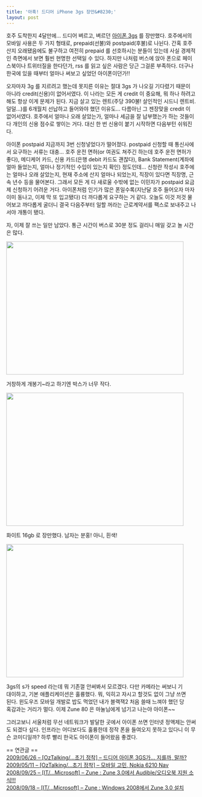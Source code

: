 ```yaml
---
title: '아흑! 드디어 iPhone 3gs 장만&#8230;'
layout: post
---
```

호주 도착한지 4달만에&#8230; 드디어 벼르고, 벼르던 <a title="[https://www.virginmobile.com.au/en_au/VirginMobile/Rates/Post-Paid/Your%2BiPhone%2BCaps/]로 이동합니다." target="_blank" href="https://www.virginmobile.com.au/en_au/VirginMobile/Rates/Post-Paid/Your%2BiPhone%2BCaps/">아이폰 3gs</a> 를 장만했다. 호주에서의 모바일 사용은 두 가지 형태로, prepaid(선불)와 postpaid(후불)로 나뉜다. 간혹 호주 산지 오래됐음에도 불구하고 여전히 prepaid 를 선호하시는 분들이 있는데 사실 경제적인 측면에서 보면 훨씬 현명한 선택일 수 있다. 하지만 나처럼 버스에 앉아 폰으로 페이스북이나 트위터질을 한다던가, rss 를 읽고 싶은 사람은 당근 그걸론 부족하다. 더구나 한국에 있을 때부터 얼마나 써보고 싶었던 아이폰이던가!! 

오자마자 3g 를 지르려고 했는데 못지른 이유는 절대 3gs 가 나오길 기다렸기 때문이 아니라 credit(신용)이 없어서였다. 이 나라는 모든 게 credit 이 중요해, 뭐 하나 하려고 해도 항상 이게 문제가 된다. 지금 살고 있는 렌트(주당 390불! 살인적인 시드니 렌트비. 덜덜&#8230;)를 6개월치 선납하고 들어와야 했던 이유도&#8230; 다름아닌 그 젠장맞을 credit 이 없어서였다. 호주에서 얼마나 오래 살았는가, 얼마나 세금을 잘 납부했는가 하는 것들이 다 개인의 신용 점수로 쌓이는 거다. 대신 한 번 신용이 붙기 시작하면 다음부턴 쉬워진다.

아이폰 postpaid 지금까지 3번 신청넣었다가 떨어졌다. postpaid 신청할 때 통신사에서 요구하는 서류는 대충&#8230; 호주 운전 면허(or 여권도 쳐주긴 하는데 호주 운전 면허가 좋다), 메디케어 카드, 신용 카드(은행 debit 카드도 괜찮다), Bank Statement(계좌에 얼마 들었는지, 얼마나 정기적인 수입이 있는지 확인) 정도인데&#8230; 신청란 작성시 호주에는 얼마나 오래 살았는지, 현재 주소에 산지 얼마나 되었는지, 직장이 있다면 직장명, 근속 년수 등을 물어본다. 그래서 모든 게 다 새로울 수밖에 없는 이민자가 postpaid 요금제 신청하기 어려운 거다. 아이폰처럼 인기가 많은 폰일수록(지난달 호주 들어오자 마자 이미 동나고, 이제 막 또 입고됐다) 더 까다롭게 요구하는 거 같다. 오늘도 이것 저것 물어보고 까다롭게 굴더니 결국 다음주부터 일할 꺼라는 근로계약서를 팩스로 보내주고 나서야 개통이 됐다. 

자, 이제 잘 쓰는 일만 남았다. 통근 시간이 버스로 30분 정도 걸리니 매일 갖고 놀 시간은 많다. 

<div style="width: 480px" class="wp-caption aligncenter">
  <img src="http://w12ard.github.io/wp-content/uploads/1/cfile4.uf.16158F274A86B8EBA5CC5F.jpg" width="470" height="353" alt="" filename="cfile4.uf.16158F274A86B8EBA5CC5F.jpg" filemime="" />
  
  <p class="wp-caption-text">
    거창하게 개봉기~라고 하기엔 박스가 너무 작다.
  </p>
</div>

<div style="width: 480px" class="wp-caption aligncenter">
  <img src="http://w12ard.github.io/wp-content/uploads/1/cfile4.uf.19158F274A86B8EDA6C5E0.jpg" width="470" height="353" alt="" filename="cfile4.uf.19158F274A86B8EDA6C5E0.jpg" filemime="" />
  
  <p class="wp-caption-text">
    화이트 16gb 로 장만했다. 남자는 분홍! 아니, 흰색!
  </p>
</div>

<div style="width: 480px" class="wp-caption aligncenter">
  <img src="http://w12ard.github.io/wp-content/uploads/1/cfile23.uf.11158F274A86B8F0A7BBD2.jpg" width="470" height="353" alt="" filename="cfile23.uf.11158F274A86B8F0A7BBD2.jpg" filemime="" />
  
  <p class="wp-caption-text">
    3gs의 s가 speed 라는데 뭐 기존껄 안써봐서 모르겠다. 다만 카메라는 써보니 기대이하고, 기본 애플리케이션은 훌륭했다. 뭐, 익히고 자시고 할것도 없이 그냥 쓰면 된다. 윈도우즈 모바일 개발로 밥도 먹었던 내가 블랙잭2 처음 쓸때 느껴야 했던 당혹감과는 거리가 멀다. 이제 Zune 80 은 마눌님에게 넘기고 나는야 아이폰~~
  </p>
</div>

  
그러고보니 서울처럼 무선 네트워크가 발달한 곳에서 아이폰 쓰면 인터넷 정액제는 안써도 되겠다 싶다. 인프라는 어디보다도 훌륭한데 정작 폰을 들여오지 못하고 있다니 이 무슨 코미디일까? 하루 빨리 한국도 아이폰이 들어왔음 좋겠다. 

== 연관글 ==  
<a href="http://www.ahkim.com/entry/%EB%93%9C%EB%94%94%EC%96%B4-%EC%95%84%EC%9D%B4%ED%8F%B0-3GS%EA%B0%80-%EC%A7%80%EB%A5%BC%EA%B9%8C-%EB%A7%90%EA%B9%8C" target="">2009/06/26 &#8211; [OzTalking/&#8230;초기 정착] &#8211; 드디어 아이폰 3GS가&#8230; 지를까, 말까?</a>  
<a href="http://www.ahkim.com/entry/%EB%AA%A8%EB%B0%94%EC%9D%BC-%EA%B3%A0%EB%AF%BC-Nokia-6210-Nav" target="">2009/05/11 &#8211; [OzTalking/&#8230;초기 정착] &#8211; 모바일 고민, Nokia 6210 Nav</a>  
<a href="http://www.ahkim.com/entry/Zune-Zune-30%EC%97%90%EC%84%9C-Audible%EC%98%A4%EB%94%94%EC%98%A4%EB%B6%81-%EC%A7%80%EC%9B%90-%EC%86%8C%EC%8B%9D" target="">2008/09/25 &#8211; [IT/&#8230;Microsoft] &#8211; Zune : Zune 3.0에서 Audible/오디오북 지원 소식!!!</a>  
<a href="http://www.ahkim.com/entry/Zune-Windows-2008%EC%97%90%EC%84%9C-Zune-30-%EC%84%A4%EC%B9%98" target="">2008/09/18 &#8211; [IT/&#8230;Microsoft] &#8211; Zune : Windows 2008에서 Zune 3.0 설치</a>
